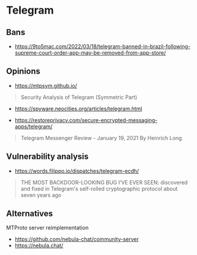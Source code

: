 # Telegram

## Bans

* https://9to5mac.com/2022/03/18/telegram-banned-in-brazil-following-supreme-court-order-app-may-be-removed-from-app-store/

## Opinions

* https://mtpsym.github.io/

> Security Analysis of Telegram (Symmetric Part)

* https://spyware.neocities.org/articles/telegram.html

* https://restoreprivacy.com/secure-encrypted-messaging-apps/telegram/

> Telegram Messenger Review - January 19, 2021 By Heinrich Long

## Vulnerability analysis

* https://words.filippo.io/dispatches/telegram-ecdh/

> THE MOST BACKDOOR-LOOKING BUG I’VE EVER SEEN: discovered and fixed in Telegram's self-rolled cryptographic protocol about seven years ago

## Alternatives

MTProto server reimplementation

* https://github.com/nebula-chat/community-server
* https://nebula.chat/
